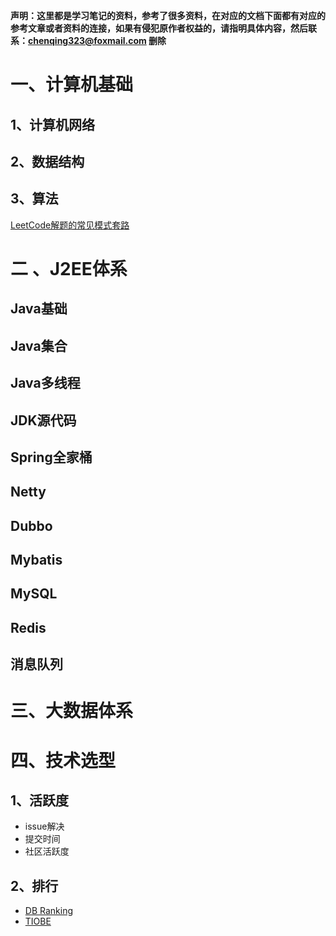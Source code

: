**声明：这里都是学习笔记的资料，参考了很多资料，在对应的文档下面都有对应的参考文章或者资料的连接，如果有侵犯原作者权益的，请指明具体内容，然后联系：chenqing323@foxmail.com 删除** 

# 一、计算机基础

## 1、计算机网络

## 2、数据结构

## 3、算法

[LeetCode解题的常见模式套路](https://mp.weixin.qq.com/s/BPZLCZoTxlFJOjE0jquoHw)

# 二 、J2EE体系

## Java基础

## Java集合

## Java多线程

## JDK源代码

## Spring全家桶

## Netty

## Dubbo

## Mybatis

## MySQL

## Redis

## 消息队列

# 三、大数据体系

# 四、技术选型

## 1、活跃度

- issue解决
- 提交时间
- 社区活跃度

## 2、排行

- [DB Ranking](https://db-engines.com/en/ranking)
- [TIOBE](https://www.tiobe.com/tiobe-index/)